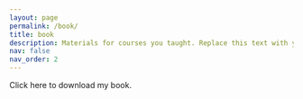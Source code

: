 ```yaml
---
layout: page
permalink: /book/
title: book
description: Materials for courses you taught. Replace this text with your description.
nav: false
nav_order: 2
---
```


Click here to download my book.

